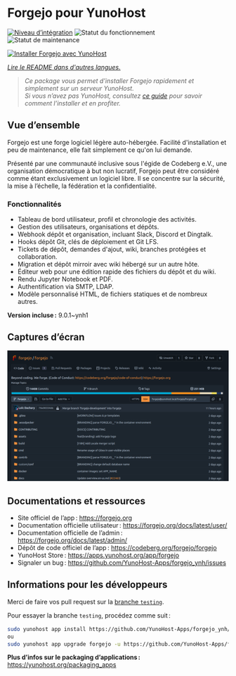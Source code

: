 <!--
Nota bene : ce README est automatiquement généré par <https://github.com/YunoHost/apps/tree/master/tools/readme_generator>
Il NE doit PAS être modifié à la main.
-->

# Forgejo pour YunoHost

[![Niveau d’intégration](https://dash.yunohost.org/integration/forgejo.svg)](https://ci-apps.yunohost.org/ci/apps/forgejo/) ![Statut du fonctionnement](https://ci-apps.yunohost.org/ci/badges/forgejo.status.svg) ![Statut de maintenance](https://ci-apps.yunohost.org/ci/badges/forgejo.maintain.svg)

[![Installer Forgejo avec YunoHost](https://install-app.yunohost.org/install-with-yunohost.svg)](https://install-app.yunohost.org/?app=forgejo)

*[Lire le README dans d'autres langues.](./ALL_README.md)*

> *Ce package vous permet d’installer Forgejo rapidement et simplement sur un serveur YunoHost.*  
> *Si vous n’avez pas YunoHost, consultez [ce guide](https://yunohost.org/install) pour savoir comment l’installer et en profiter.*

## Vue d’ensemble

Forgejo est une forge logiciel légère auto-hébergée. Facilité d'installation et peu de maintenance, elle fait simplement ce qu'on lui demande.

Présenté par une communauté inclusive sous l'égide de Codeberg e.V., une organisation démocratique à but non lucratif, Forgejo peut être considéré comme étant exclusivement un logiciel libre. Il se concentre sur la sécurité, la mise à l’échelle, la fédération et la confidentialité.

### Fonctionnalités

- Tableau de bord utilisateur, profil et chronologie des activités.
- Gestion des utilisateurs, organisations et dépôts.
- Webhook dépôt et organisation, incluant Slack, Discord et Dingtalk.
- Hooks dépôt Git, clés de déploiement et Git LFS.
- Tickets de dépôt, demandes d'ajout, wiki, branches protégées et collaboration.
- Migration et dépôt mirroir avec wiki hébergé sur un autre hôte.
- Éditeur web pour une édition rapide des fichiers du dépôt et du wiki.
- Rendu Jupyter Notebook et PDF.
- Authentification via SMTP, LDAP.
- Modèle personnalisé HTML, de fichiers statiques et de nombreux autres.


**Version incluse :** 9.0.1~ynh1

## Captures d’écran

![Capture d’écran de Forgejo](./doc/screenshots/screenshot.png)

## Documentations et ressources

- Site officiel de l’app : <https://forgejo.org>
- Documentation officielle utilisateur : <https://forgejo.org/docs/latest/user/>
- Documentation officielle de l’admin : <https://forgejo.org/docs/latest/admin/>
- Dépôt de code officiel de l’app : <https://codeberg.org/forgejo/forgejo>
- YunoHost Store : <https://apps.yunohost.org/app/forgejo>
- Signaler un bug : <https://github.com/YunoHost-Apps/forgejo_ynh/issues>

## Informations pour les développeurs

Merci de faire vos pull request sur la [branche `testing`](https://github.com/YunoHost-Apps/forgejo_ynh/tree/testing).

Pour essayer la branche `testing`, procédez comme suit :

```bash
sudo yunohost app install https://github.com/YunoHost-Apps/forgejo_ynh/tree/testing --debug
ou
sudo yunohost app upgrade forgejo -u https://github.com/YunoHost-Apps/forgejo_ynh/tree/testing --debug
```

**Plus d’infos sur le packaging d’applications :** <https://yunohost.org/packaging_apps>
